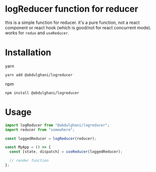 # logReducer function for reducer

this is a simple function for reducer. it's a pure function, not a react component or react hook (which is good/not for react concurrent mode). works for `redux` and `useReducer`.

# Installation

yarn

```
yarn add @abdulghani/logreducer
```

npm

```
npm install @abdulghani/logreducer
```

# Usage

```javascript
import logReducer from "@abdulghani/logreducer";
import reducer from "somewhere";

const loggedReducer = logReducer(reducer);

const MyApp = () => {
  const [state, dispatch] = useReducer(loggedReducer);

  // render function
};
```
